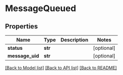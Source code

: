 # MessageQueued

## Properties
Name | Type | Description | Notes
------------ | ------------- | ------------- | -------------
**status** | **str** |  | [optional] 
**message_uid** | **str** |  | [optional] 

[[Back to Model list]](../README.md#documentation-for-models) [[Back to API list]](../README.md#documentation-for-api-endpoints) [[Back to README]](../README.md)


